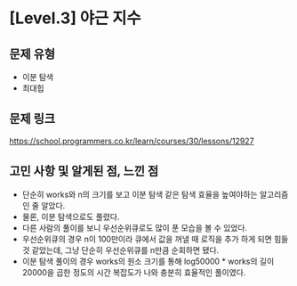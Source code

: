 # [Level.3] 야근 지수
## 문제 유형
- 이분 탐색
- 최대힙

## 문제 링크
https://school.programmers.co.kr/learn/courses/30/lessons/12927

## 고민 사항 및 알게된 점, 느낀 점
- 단순히 works와 n의 크기를 보고 이분 탐색 같은 탐색 효율을 높여야하는 알고리즘인 줄 알았다.
- 물론, 이분 탐색으로도 풀렸다.
- 다른 사람의 풀이를 보니 우선순위큐로도 많이 푼 모습을 볼 수 있었다.
- 우선순위큐의 경우 n이 100만이라 큐에서 값을 꺼낼 때 로직을 추가 하게 되면 힘들 것 같았는데, 그냥 단순히 우선순위큐를 n만큼 순회하면 됐다.
- 이분 탐색 풀이의 경우 works의 원소 크기를 통해 log50000 * works의 길이 20000을 곱한 정도의 시간 복잡도가 나와 충분히 효율적인 풀이였다.
  
